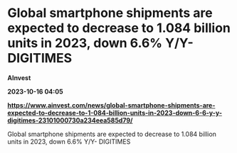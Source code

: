 # Global smartphone shipments are expected to decrease to 1.084 billion units in 2023, down 6.6% Y/Y- DIGITIMES
**AInvest**

**2023-10-16 04:05**

**https://www.ainvest.com/news/global-smartphone-shipments-are-expected-to-decrease-to-1-084-billion-units-in-2023-down-6-6-y-y-digitimes-23101000730a234eea585d79/**

Global smartphone shipments are expected to decrease to 1.084 billion units in 2023, down 6.6% Y/Y- DIGITIMES
